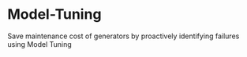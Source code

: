 # Model-Tuning
Save maintenance cost of generators by proactively identifying failures using Model Tuning
